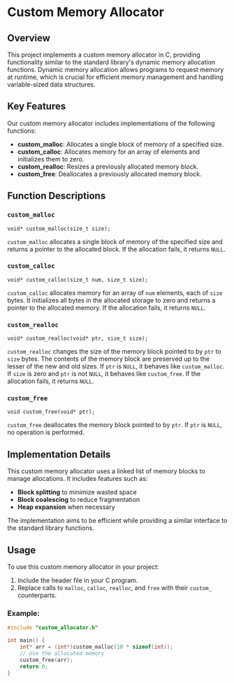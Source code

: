 # Custom Memory Allocator

## Overview

This project implements a custom memory allocator in C, providing functionality similar to the standard library's dynamic memory allocation functions. Dynamic memory allocation allows programs to request memory at runtime, which is crucial for efficient memory management and handling variable-sized data structures.

## Key Features

Our custom memory allocator includes implementations of the following functions:

- **custom_malloc**: Allocates a single block of memory of a specified size.
- **custom_calloc**: Allocates memory for an array of elements and initializes them to zero.
- **custom_realloc**: Resizes a previously allocated memory block.
- **custom_free**: Deallocates a previously allocated memory block.

## Function Descriptions

### `custom_malloc`

`void* custom_malloc(size_t size);`

`custom_malloc` allocates a single block of memory of the specified size and returns a pointer to the allocated block. If the allocation fails, it returns `NULL`.

### `custom_calloc`

`void* custom_calloc(size_t num, size_t size);`

`custom_calloc` allocates memory for an array of `num` elements, each of `size` bytes. It initializes all bytes in the allocated storage to zero and returns a pointer to the allocated memory. If the allocation fails, it returns `NULL`.

### `custom_realloc`

`void* custom_realloc(void* ptr, size_t size);`

`custom_realloc` changes the size of the memory block pointed to by `ptr` to `size` bytes. The contents of the memory block are preserved up to the lesser of the new and old sizes. If `ptr` is `NULL`, it behaves like `custom_malloc`. If `size` is zero and `ptr` is not `NULL`, it behaves like `custom_free`. If the allocation fails, it returns `NULL`.

### `custom_free`

`void custom_free(void* ptr);`

`custom_free` deallocates the memory block pointed to by `ptr`. If `ptr` is `NULL`, no operation is performed.

## Implementation Details

This custom memory allocator uses a linked list of memory blocks to manage allocations. It includes features such as:

- **Block splitting** to minimize wasted space
- **Block coalescing** to reduce fragmentation
- **Heap expansion** when necessary

The implementation aims to be efficient while providing a similar interface to the standard library functions.

## Usage

To use this custom memory allocator in your project:

1. Include the header file in your C program.
2. Replace calls to `malloc`, `calloc`, `realloc`, and `free` with their `custom_` counterparts.

### Example:

```c
#include "custom_allocator.h"

int main() {
    int* arr = (int*)custom_malloc(10 * sizeof(int));
    // Use the allocated memory
    custom_free(arr);
    return 0;
}
```
